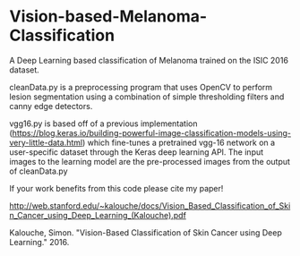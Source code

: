 # Vision-based-Melanoma-Classification
A Deep Learning based classification of Melanoma trained on the ISIC 2016 dataset. 

cleanData.py is a preprocessing program that uses OpenCV to perform lesion segmentation using a combination of simple thresholding filters and canny edge detectors.

vgg16.py is based off of a previous implementation (https://blog.keras.io/building-powerful-image-classification-models-using-very-little-data.html) which fine-tunes a pretrained vgg-16 network on a user-specific dataset through the Keras deep learning API. The input images to the learning model are the pre-processed images from the output of cleanData.py

If your work benefits from this code please cite my paper! 

http://web.stanford.edu/~kalouche/docs/Vision_Based_Classification_of_Skin_Cancer_using_Deep_Learning_(Kalouche).pdf

Kalouche, Simon. "Vision-Based Classification of Skin Cancer using Deep Learning." 2016.



